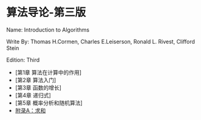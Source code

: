# 算法导论-第三版

Name: Introduction to Algorithms

Write By: Thomas H.Cormen, Charles E.Leiserson, Ronald L. Rivest, Clifford Stein

Edition: Third

- [第1章 算法在计算中的作用]
- [第2章 算法入门]
- [第3章 函数的增长]
- [第4章 递归式]
- [第5章 概率分析和随机算法]
- [附录A：求和](appendix_a.md)

